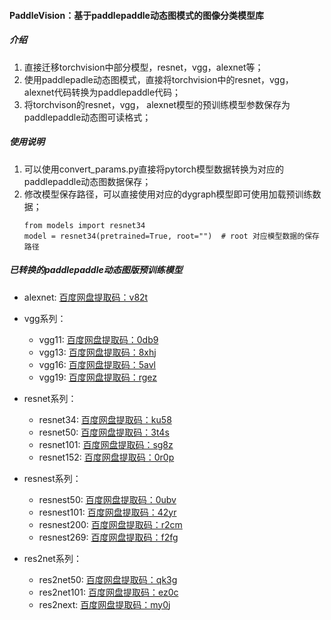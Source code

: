 #### PaddleVision：基于paddlepaddle动态图模式的图像分类模型库

##### 介绍

1. 直接迁移torchvision中部分模型，resnet，vgg，alexnet等；
2. 使用paddlepadle动态图模式，直接将torchvision中的resnet，vgg， alexnet代码转换为paddlepaddle代码；
3. 将torchvison的resnet，vgg， alexnet模型的预训练模型参数保存为paddlepaddle动态图可读格式；

##### 使用说明
1. 可以使用convert_params.py直接将pytorch模型数据转换为对应的paddlepaddle动态图数据保存；
2. 修改模型保存路径，可以直接使用对应的dygraph模型即可使用加载预训练数据；
    ~~~
   from models import resnet34
   model = resnet34(pretrained=True, root="")  # root 对应模型数据的保存路径

##### 已转换的paddlepaddle动态图版预训练模型

- alexnet: [百度网盘提取码：v82t](https://pan.baidu.com/s/13sztzmcNBu5Yr_KsftVR7Q)

- vgg系列：
    - vgg11: [百度网盘提取码：0db9](https://pan.baidu.com/s/1Jm8Utkwivdg0geC7KzHT_w)
    - vgg13: [百度网盘提取码：8xhj](https://pan.baidu.com/s/12u_f_0pyxyBfgs1q1k6Zcw)
    - vgg16: [百度网盘提取码：5avl](https://pan.baidu.com/s/1MTqPqVguNbmotTxmyUFiHw)
    - vgg19: [百度网盘提取码：rgez](https://pan.baidu.com/s/1zg7WlZyiotjHRFEpZrhRlA)
- resnet系列：
    - resnet34: [百度网盘提取码：ku58](https://pan.baidu.com/s/11SS2V0LSKppJ8pTryKVa-A)
    - resnet50: [百度网盘提取码：3t4s](https://pan.baidu.com/s/1aRGVMIPNEL6qhUzzwN2MlA)
    - resnet101: [百度网盘提取码：sg8z](https://pan.baidu.com/s/1z-B9TGB1jjDstfJBwFqG5A)
    - resnet152: [百度网盘提取码：0r0p](https://pan.baidu.com/s/1j_zCsYnLCpdCAKdoOcjcPw)
- resnest系列：
    - resnest50: [百度网盘提取码：0ubv](https://pan.baidu.com/s/14tJcvf9PUeT1J2smDUVW5g)
    - resnest101: [百度网盘提取码：42yr](https://pan.baidu.com/s/1AP7Dfkdnfl5shBA-Gn5h3A)
    - resnest200: [百度网盘提取码：r2cm](https://pan.baidu.com/s/1IAKxSmsm1wTjseQknrdqmQ)
    - resnest269: [百度网盘提取码：f2fg](https://pan.baidu.com/s/1sDg3swcZdmkyI7uClA1Cqw)
- res2net系列：
    - res2net50: [百度网盘提取码：qk3g](https://pan.baidu.com/s/1bqEhoGhvKkDwIwE_F1xGaw)
    - res2net101: [百度网盘提取码：ez0c](https://pan.baidu.com/s/1AVBZxMHfNzAOz6MEutZUzg)
    - res2next: [百度网盘提取码：my0j](https://pan.baidu.com/s/1TEeGldBqgiFqrZ6oQyMkhA)


